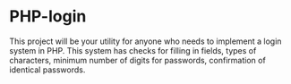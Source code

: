 # PHP-login

This project will be your utility for anyone who needs to implement a login system in PHP.
This system has checks for filling in fields, types of characters, minimum number of digits for passwords, confirmation of identical passwords.
